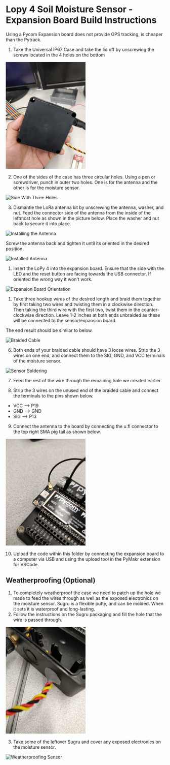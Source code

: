 # Lopy 4 Soil Moisture Sensor - Expansion Board Build Instructions

Using a Pycom Expansion board does not provide GPS tracking, is cheaper than the Pytrack. 

1. Take the Universal IP67 Case and take the lid off by unscrewing the screws located in the 4 holes on the bottom

<img src="../images/bottom_of_case.jpg" alt="Bottom of Case" width="50%" height="50%">

2. One of the sides of the case has three circular holes. Using a pen or screwdriver, punch in outer two holes. One is for the antenna and the other is for the moisture sensor. 

<img src="../images/side_with_three_holes.jpg" alt="Side With Three Holes" width="50%" height="50%">

3. Dismantle the LoRa antenna kit by unscrewing the antenna, washer, and nut. Feed the connector side of the antenna from the inside of the leftmost hole as shown in the picture below. Place the washer and nut back to secure it into place. 

<img src="../images/installing_antenna.jpg" alt="Installing the Antenna" width="50%" height="50%">

Screw the antenna back and tighten it until its oriented in the desired position. 

<img src="../images/installed_antenna.jpg" alt="Installed Antenna" width="50%" height="50%">

1. Insert the LoPy 4 into the expansion board. Ensure that the side with the LED and the reset button are facing towards the USB connector. If oriented the wrong way it won't work. 

<img src="../images/expansion_board_orientation.jpg" alt="Expansion Board Orientation" width="50%" height="50%">
   
1. Take three hookup wires of the desired length and braid them together by first taking two wires and twisting them in a clockwise direction. Then taking the third wire with the first two, twist them in the counter-clockwise direction. Leave 1-2 inches at both ends unbraided as these will be connected to the sensor/expansion board. 


The end result should be similar to below.

<img src="../images/braided_cable.jpg" alt="Braided Cable" width="50%" height="50%">

6. Both ends of your braided cable should have 3 loose wires. Strip the 3 wires on one end, and connect them to the SIG, GND, and VCC terminals of the moisture sensor. 

<img src="https://cdn.sparkfun.com/assets/learn_tutorials/3/9/0/Soil_Moisture_Sensor_Hook_Up_Guide-03.jpg" alt="Sensor Soldering" width="50%" height="50%">

7. Feed the rest of the wire through the remaining hole we created earlier. 

8. Strip the 3 wires on the  unused end of the braided cable and connect the terminals to the pins shown below.
* VCC --> P19
* GND --> GND
* SIG --> P13

9. Connect the antenna to the board by connecting the u.fl connector to the top right SMA pig tail as shown below. 

<img src="../images/antenna_connection.jpg" alt="Antenna Connection" width="50%" height="50%">

10.  Upload the code within this folder by connecting the expansion board to a computer via USB and using the upload tool in the PyMakr extension for VSCode. 

## Weatherproofing (Optional)

1. To completely weatherproof the case we need to patch up the hole we made to feed the wires through as well as the exposed electronics on the moisture sensor. Sugru is a flexible putty, and can be molded. When it sets it is waterproof and long-lasting. 
2. Follow the instructions on the Sugru packaging and fill the hole that the wire is passed through.

<img src="../images/weatherproof_hole.jpg" alt="Weatherproofing Hole" width="50%" height="50%">

3. Take some of the leftover Sugru and cover any exposed electronics on the moisture sensor. 

<img src="../images/weatherproof_sensor.jpg" alt="Weatherproofing Sensor" width="50%" height="50%">

